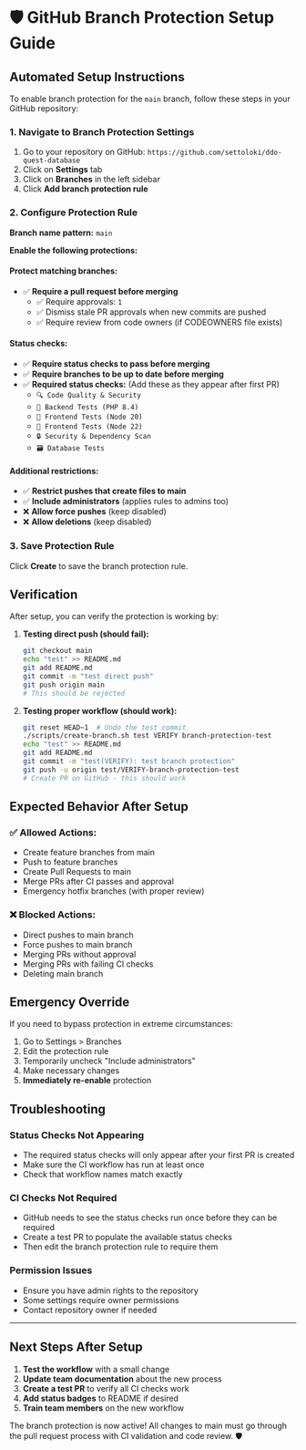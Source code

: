 # 🛡️ GitHub Branch Protection Setup Guide

## Automated Setup Instructions

To enable branch protection for the `main` branch, follow these steps in your GitHub repository:

### 1. Navigate to Branch Protection Settings
1. Go to your repository on GitHub: `https://github.com/settoloki/ddo-quest-database`
2. Click on **Settings** tab
3. Click on **Branches** in the left sidebar
4. Click **Add branch protection rule**

### 2. Configure Protection Rule

**Branch name pattern:** `main`

**Enable the following protections:**

#### Protect matching branches:
- ✅ **Require a pull request before merging**
  - ✅ Require approvals: `1`
  - ✅ Dismiss stale PR approvals when new commits are pushed
  - ✅ Require review from code owners (if CODEOWNERS file exists)

#### Status checks:
- ✅ **Require status checks to pass before merging**
- ✅ **Require branches to be up to date before merging**
- ✅ **Required status checks:** (Add these as they appear after first PR)
  - `🔍 Code Quality & Security`
  - `🧪 Backend Tests (PHP 8.4)`
  - `🎨 Frontend Tests (Node 20)`
  - `🎨 Frontend Tests (Node 22)`
  - `🔒 Security & Dependency Scan`
  - `🗃️ Database Tests`

#### Additional restrictions:
- ✅ **Restrict pushes that create files to main**
- ✅ **Include administrators** (applies rules to admins too)
- ❌ **Allow force pushes** (keep disabled)
- ❌ **Allow deletions** (keep disabled)

### 3. Save Protection Rule
Click **Create** to save the branch protection rule.

## Verification

After setup, you can verify the protection is working by:

1. **Testing direct push (should fail):**
   ```bash
   git checkout main
   echo "test" >> README.md
   git add README.md
   git commit -m "test direct push"
   git push origin main
   # This should be rejected
   ```

2. **Testing proper workflow (should work):**
   ```bash
   git reset HEAD~1  # Undo the test commit
   ./scripts/create-branch.sh test VERIFY branch-protection-test
   echo "test" >> README.md
   git add README.md
   git commit -m "test(VERIFY): test branch protection"
   git push -u origin test/VERIFY-branch-protection-test
   # Create PR on GitHub - this should work
   ```

## Expected Behavior After Setup

### ✅ Allowed Actions:
- Create feature branches from main
- Push to feature branches
- Create Pull Requests to main
- Merge PRs after CI passes and approval
- Emergency hotfix branches (with proper review)

### ❌ Blocked Actions:
- Direct pushes to main branch
- Force pushes to main branch
- Merging PRs without approval
- Merging PRs with failing CI checks
- Deleting main branch

## Emergency Override

If you need to bypass protection in extreme circumstances:
1. Go to Settings > Branches
2. Edit the protection rule
3. Temporarily uncheck "Include administrators"
4. Make necessary changes
5. **Immediately re-enable** protection

## Troubleshooting

### Status Checks Not Appearing
- The required status checks will only appear after your first PR is created
- Make sure the CI workflow has run at least once
- Check that workflow names match exactly

### CI Checks Not Required
- GitHub needs to see the status checks run once before they can be required
- Create a test PR to populate the available status checks
- Then edit the branch protection rule to require them

### Permission Issues
- Ensure you have admin rights to the repository
- Some settings require owner permissions
- Contact repository owner if needed

---

## Next Steps After Setup

1. **Test the workflow** with a small change
2. **Update team documentation** about the new process
3. **Create a test PR** to verify all CI checks work
4. **Add status badges** to README if desired
5. **Train team members** on the new workflow

The branch protection is now active! All changes to main must go through the pull request process with CI validation and code review. 🛡️
